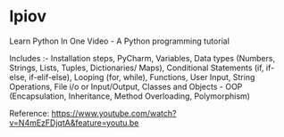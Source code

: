 # lpiov
Learn Python In One Video - A Python programming tutorial

Includes :- Installation steps, PyCharm, Variables, Data types (Numbers, Strings, Lists, Tuples, Dictionaries/ Maps), 
Conditional Statements (if, if-else, if-elif-else), Looping (for, while), Functions, User Input, String Operations, 
File i/o or Input/Output, Classes and Objects - OOP (Encapsulation, Inheritance, Method Overloading, Polymorphism)

Reference: https://www.youtube.com/watch?v=N4mEzFDjqtA&feature=youtu.be
